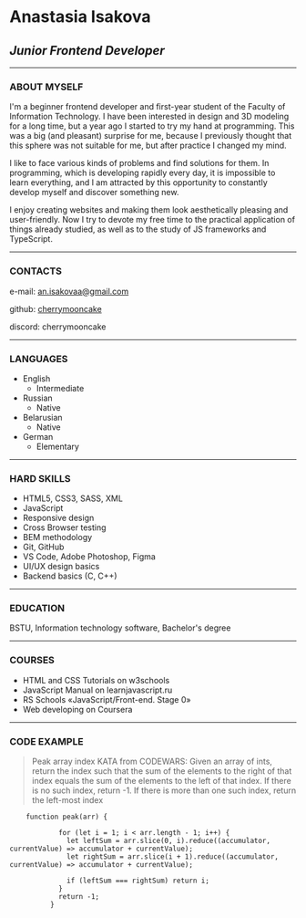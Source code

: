 
# **Anastasia Isakova**
## ***Junior Frontend Developer***
---

### ABOUT MYSELF


I'm a beginner frontend developer and first-year student of the Faculty of Information Technology.
I have been interested in design and 3D modeling for a long time, but a year ago I started to try my
hand at programming. This was a big (and pleasant) surprise for me, because I previously thought that
this sphere was not suitable for me, but after practice I changed my mind.


I like to face various kinds of problems and find solutions for them. In programming, which is developing
rapidly every day, it is impossible to learn everything, and I am attracted by this opportunity to 
constantly develop myself and discover something new.


I enjoy creating websites and making them look aesthetically pleasing and user-friendly. Now I try to 
devote my free time to the practical application of things already studied, as well as to the study  of
JS frameworks and TypeScript.


---

### CONTACTS

   e-mail: an.isakovaa@gmail.com
   
   
   github: [cherrymooncake](https://github.com/cherrymooncake)
   
   
   discord: cherrymooncake

----
### LANGUAGES
 * English
     + Intermediate
 * Russian
     + Native
 * Belarusian
     + Native
 * German
     + Elementary

---

### HARD SKILLS

  * HTML5, CSS3, SASS, XML
  * JavaScript
  * Responsive design
  * Cross Browser testing
  * BEM methodology
  * Git, GitHub
  * VS Code, Adobe Photoshop, Figma
  * UI/UX design basics
  * Backend basics (C, C++)
---

### EDUCATION

BSTU, Information technology software, Bachelor's degree

----

### COURSES
* HTML and CSS Tutorials on w3schools
* JavaScript Manual on learnjavascript.ru
* RS Schools «JavaScript/Front-end. Stage 0»
* Web developing on Coursera

----

### CODE EXAMPLE

> Peak array index KATA from CODEWARS: Given an array of ints, return the index such that the sum of the
> elements to the right of that index  equals the sum of the elements to the left of that index. If there
> is no such index, return -1. If there is more than one such index, return the left-most index

```
    function peak(arr) {
          
            for (let i = 1; i < arr.length - 1; i++) {
              let leftSum = arr.slice(0, i).reduce((accumulator, currentValue) => accumulator + currentValue);
              let rightSum = arr.slice(i + 1).reduce((accumulator, currentValue) => accumulator + currentValue);
          
              if (leftSum === rightSum) return i;
            }
            return -1;
          }
```

